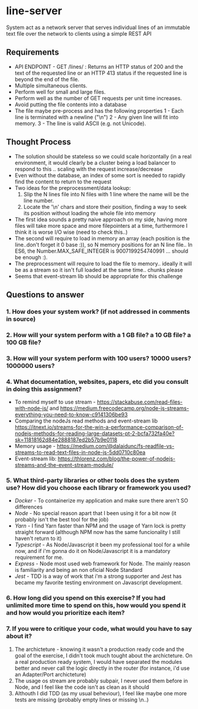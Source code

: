 # line-server
System act as a network server that serves individual lines of an immutable text file over the network to clients using a simple REST API

## Requirements
- API ENDPOINT - GET /lines/<line index> : Returns an HTTP status of 200 and the text of the requested line or an HTTP 413 status if the requested line is beyond the end of the file.
- Multiple simultaneous clients.
- Perform well for small and large files.
- Perform well as the number of GET requests per unit time increases.
- Avoid putting the file contents into a database
- The file maybe pre-process and has the following properties
  1 - Each line is terminated with a newline ("\n")
  2 - Any given line will fit into memory.
  3 - The line is valid ASCII (e.g. not Unicode).

## Thought Process
- The solution should be stateless so we could scale horizontally (in a real environment, it would clearly be a cluster being a load balancer to respond to this .. scaling with the request increase/decrease
- Even without the database, an index of some sort is needed to rapidly find the content to return to the request 
- Two ideas for the preprocessment/data lookup:
  1. Slip the N lines file into N files with 1 line where the name will be the line number.
  2. Locate the '\n' chars and store their position, finding a way to seek its position without loading the whole file into memory
- The first idea sounds a pretty naive approach on my side, having more files will take more space and more filepointers at a time, furthermore I think it is worse I/O wise (need to check this..)
- The second will require to load in memory an array (each position is the line..don't forget it 0 base :)), so N memory positions for an N line file.. In ES6, the Number.MAX_SAFE_INTEGER is 9007199254740991 ... should be enough :). 
- The preprocessment will require to load the file to memory.. ideally it will be as a stream so it isn't full loaded at the same time.. chunks please
- Seems that event-stream lib should be appropriate for this challenge

## Questions to answer
### 1. How does your system work? (if not addressed in comments in source)
### 2. How will your system perform with a 1 GB file? a 10 GB file? a 100 GB file?
### 3. How will your system perform with 100 users? 10000 users? 1000000 users?
### 4. What documentation, websites, papers, etc did you consult in doing this assignment?
  * To remind myself to use stream - https://stackabuse.com/read-files-with-node-js/ and https://medium.freecodecamp.org/node-js-streams-everything-you-need-to-know-c9141306be93
  * Comparing the nodeJs read methods and event-stream lib https://itnext.io/streams-for-the-win-a-performance-comparison-of-nodejs-methods-for-reading-large-datasets-pt-2-bcfa732fa40e?sk=11818162d84e2888187ed2b57b9e0118
  * Memory usage - https://medium.com/@dalaidunc/fs-readfile-vs-streams-to-read-text-files-in-node-js-5dd0710c80ea
  * Event-stream lib: https://thlorenz.com/blog/the-power-of-nodejs-streams-and-the-event-stream-module/
### 5. What third-party libraries or other tools does the system use? How did you choose each library or framework you used?
  * _Docker_ - To containerize my application and make sure there aren't SO differences 
  * _Node_ - No special reason apart that I been using it for a bit now (it probably isn't the best tool for the job)
  * _Yarn_ - I find Yarn faster than NPM and the usage of Yarn lock is pretty straight forward (although NPM now has the same funcionality I still haven't return to it)
  * _Typescript_ - As Node/Javascript it been my professional tool for a while now, and if i'm gonna do it on Node/Javascript it is a mandatory requirement for me.
  * _Express_ - Node most used web framework for Node. The mainly reason is familiarity and being an non oficial Node Standard 
  * _Jest_ - TDD is a way of work that i'm a strong supporter and Jest has became my favorite testing environment on Javascript development.
### 6. How long did you spend on this exercise? If you had unlimited more time to spend on this, how would you spend it and how would you prioritize each item?
### 7. If you were to critique your code, what would you have to say about it? 
  1. The archicteture - knowing it wasn't a production ready code and the goal of the exercise, I didn't took much tought about the archicteture. On a real production ready system, I would have separated the modules better and never call the logic directly in the router (for instance, i'd use an Adapter/Port archicteture)
  2. The usage os stream are probably subpair, I never used them before in Node, and I feel like the code isn't as clean as it should 
  3. Althouth I did TDD (as my usual beheviour), I feel like maybe one more tests are missing (probably empty lines or missing \n..)
